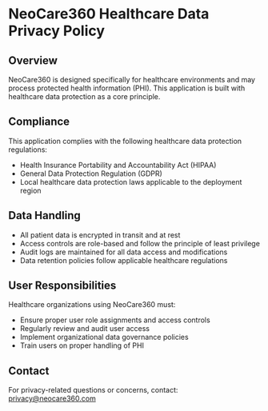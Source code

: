 # NeoCare360 Healthcare Data Privacy Policy

## Overview

NeoCare360 is designed specifically for healthcare environments and may process protected health information (PHI). This application is built with healthcare data protection as a core principle.

## Compliance

This application complies with the following healthcare data protection regulations:

-   Health Insurance Portability and Accountability Act (HIPAA)
-   General Data Protection Regulation (GDPR)
-   Local healthcare data protection laws applicable to the deployment region

## Data Handling

-   All patient data is encrypted in transit and at rest
-   Access controls are role-based and follow the principle of least privilege
-   Audit logs are maintained for all data access and modifications
-   Data retention policies follow applicable healthcare regulations

## User Responsibilities

Healthcare organizations using NeoCare360 must:

-   Ensure proper user role assignments and access controls
-   Regularly review and audit user access
-   Implement organizational data governance policies
-   Train users on proper handling of PHI

## Contact

For privacy-related questions or concerns, contact: privacy@neocare360.com
